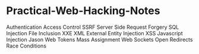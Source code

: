 # Practical-Web-Hacking-Notes
Authentication
Access Control
SSRF Server Side Request Forgery
SQL Injection
File Inclusion
XXE XML External Entity Injection
XSS Javascript Injection
Jason Web Tokens
Mass Assignment
Web Sockets
Open Redirects
Race Conditions
